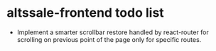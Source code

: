 # altssale-frontend todo list

* Implement a smarter scrollbar restore handled by react-router for scrolling on previous point of the page only for specific routes.
